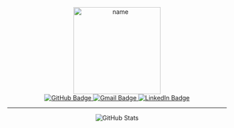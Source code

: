 <div id="header" align="center">
    <img src="https://user-images.githubusercontent.com/63901494/165442705-a03558be-dc97-4a8f-b562-21e5f2f17521.gif" width=200 alt="name">
    <div id="badges">
        <a href="https://github.com/Taehee-K">
            <img src="https://img.shields.io/badge/GitHub-black?style=for-the-badge&logo=github&logoColor=white" alt="GitHub Badge"/>
        </a>
        <a href="mailto:taehee107275@gmail.com">
            <img src="https://img.shields.io/badge/Gmail-red?style=for-the-badge&logo=gmail&logoColor=white" alt="Gmail Badge"/>
        </a>
        <a href="https://www.linkedin.com/in/tae-hi/">
            <img src="https://img.shields.io/badge/LinkedIn-blue?style=for-the-badge&logo=linkedin&logoColor=white" alt="LinkedIn Badge"/>
        </a>
    </div>
    <!-- <img src="https://hits.seeyoufarm.com/api/count/incr/badge.svg?url=https%3A%2F%2Fgithub.com%2FTaehee-K&count_bg=%23667395&title_bg=%23555555&icon=pinboard.svg&icon_color=%23E7E7E7&title=HITS&edge_flat=true" alt="hits" /> -->
</div>

---

<div id="stats" align="center">
<img src="https://github-readme-stats.vercel.app/api?username=Taehee-K&theme=tokyonight&count_private=true&show_icons=true" alt="GitHub Stats">
</div>
